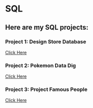 # SQL
## Here are my SQL projects:
### Project 1: Design Store Database 
[Click Here](https://www.khanacademy.org/computer-programming/project-design-a-store-database/4535701797650432)
### Project 2: Pokemon Data Dig
[Click Here](https://www.khanacademy.org/computer-programming/project-pokemon-data-dig/5490151567704064)
### Project 3: Project Famous People
[Click Here](https://www.khanacademy.org/computer-programming/project-famous-people/5110363816509440)
